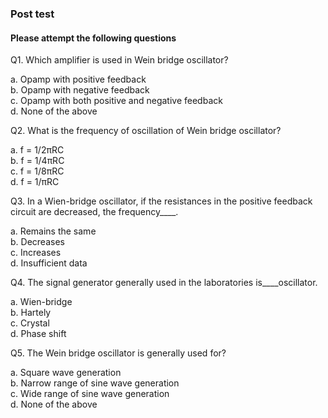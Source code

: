 ### Post test
#### Please attempt the following questions

Q1. Which amplifier is used in Wein bridge oscillator?<br>

a.	Opamp with positive feedback<br>
b.	Opamp with negative feedback<br>
c.	Opamp with both positive and negative feedback<br>
d.	None of the above<br>


Q2. What is the frequency of oscillation of Wein bridge oscillator?<br>

a.	f = 1/2πRC<br>
b.	f = 1/4πRC<br>
c.	f = 1/8πRC<br>
d.	f = 1/πRC<br>


Q3. In a Wien-bridge oscillator, if the resistances in the positive feedback circuit are decreased, the frequency____.<br>

a.	Remains the same<br>
b.	Decreases<br>
c.	Increases<br>
d.	Insufficient data<br>

Q4. The signal generator generally used in the laboratories is____oscillator.<br>

a.	Wien-bridge<br>
b.	Hartely<br>
c.	Crystal<br>
d.	Phase shift<br>

Q5. The Wein bridge oscillator is generally used for?<br>

a.	Square wave generation<br>
b.	Narrow range of sine wave generation<br>
c.	Wide range of sine wave generation<br>
d.	None of the above<br>




